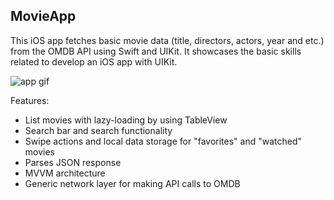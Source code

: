 ## MovieApp

This iOS app fetches basic movie data (title, directors, actors, year and etc.) from the OMDB API using Swift and UIKit. It showcases the basic skills related to develop an iOS app with UIKit.

![app gif](app.gif)

Features:

- List movies with lazy-loading by using TableView
- Search bar and search functionality
- Swipe actions and local data storage for "favorites" and "watched" movies
- Parses JSON response
- MVVM architecture
- Generic network layer for making API calls to OMDB
